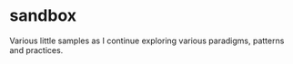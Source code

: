 # sandbox
Various little samples as I continue exploring various paradigms, patterns and practices.
